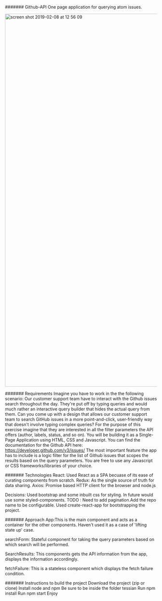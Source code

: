 ####### Github-API
One page application for querying atom issues.

<img width="1230" alt="screen shot 2019-02-08 at 12 56 09" src="https://user-images.githubusercontent.com/35367494/52479651-4478b080-2ba1-11e9-82f8-1496901591b9.png">

####### Requirements
Imagine you have to work in the the following scenario: Our customer support team have to interact with the Github issues search throughout the day. They're put off by typing queries and would much rather an interactive query builder that hides the actual query from them. Can you come up with a design that allows our customer support team to search GitHub issues in a more point-and-click, user-friendly way that doesn't involve typing complex queries? For the purpose of this exercise imagine that they are interested in all the filter parameters the API offers (author, labels, status, and so on). You will be building it as a Single-Page Application using HTML, CSS and Javascript. You can find the documentation for the Github API here: https://developer.github.com/v3/issues/ The most important feature the app has to include is a logic filter for the list of Github issues that scopes the results based on the query parameters. You are free to use any Javascript or CSS frameworks/libraries of your choice.

####### Technologies
React: Used React as a SPA becuase of its ease of curating components from scratch.
Redux: As the single source of truth for data sharing.
Axios: Promise based HTTP client for the browser and node.js

Decisions:
Used bootstrap and some inbuilt css for styling. In future would use some styled-components.
TODO : Need to add pagination.Add the repo name to be configurable. 
Used create-react-app for bootstrapping the project.

####### Approach
App:This is the main component and acts as a container for the other components. Haven't used it as a case of 'lifting state up' case.

searchForm: Stateful component for taking the query parameters based on which search will be performed.

SearchResults: This components gets the API information from the app, displays the information accordingly.

fetchFailure: This is a stateless component which displays the fetch failure condition.


####### Instructions to build the project
Download the project (zip or clone)
Install node and npm
Be sure to be inside the folder tessian
Run npm install
Run npm start
Enjoy
